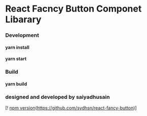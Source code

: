 # React Facncy Button Componet Libarary 

### Development 
#### yarn install 
#### yarn start

### Build 
#### yarn build

### designed and developed by saiyadhusain
[! [npm version](https://img.shields.io/npm/v/@saiyadhusain/react-fancy-button)(https://github.com/sydhsn/react-fancy-button)]
